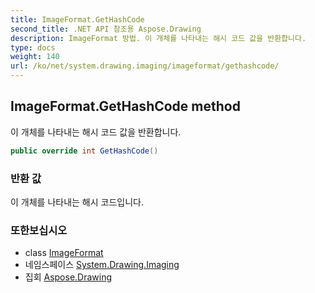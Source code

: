 ```yaml
---
title: ImageFormat.GetHashCode
second_title: .NET API 참조용 Aspose.Drawing
description: ImageFormat 방법. 이 개체를 나타내는 해시 코드 값을 반환합니다.
type: docs
weight: 140
url: /ko/net/system.drawing.imaging/imageformat/gethashcode/
---
```

## ImageFormat.GetHashCode method

이 개체를 나타내는 해시 코드 값을 반환합니다.

```csharp
public override int GetHashCode()
```

### 반환 값

이 개체를 나타내는 해시 코드입니다.

### 또한보십시오

* class [ImageFormat](../)
* 네임스페이스 [System.Drawing.Imaging](../../imageformat/)
* 집회 [Aspose.Drawing](../../../)


